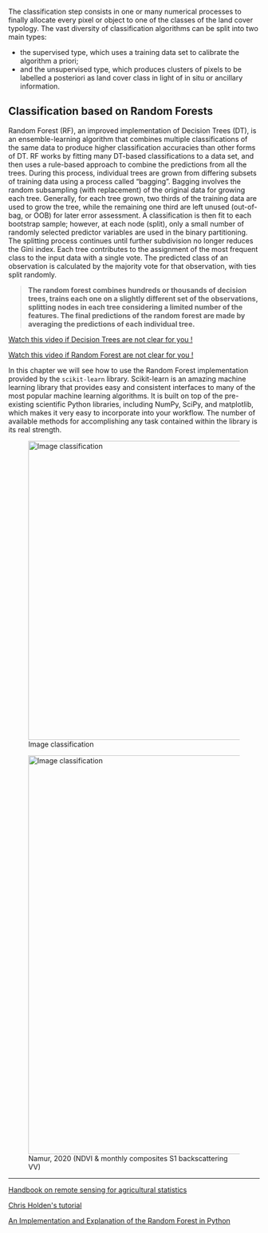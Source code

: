 The classification step consists in one or many numerical processes to finally allocate every pixel or object to one of the classes of the land cover typology. The vast diversity of classification algorithms can be split into two main types:
- the supervised type, which uses a training data set to calibrate the algorithm a priori;
- and the unsupervised type, which produces clusters of pixels to be labelled a posteriori as land cover class in light of in situ or ancillary information.


## Classification based on Random Forests

Random Forest (RF), an improved implementation of Decision Trees (DT), is an ensemble-learning algorithm that combines multiple classifications of the same data to produce higher classification accuracies than other forms of DT. RF works by fitting many DT-based classifications to a data set, and then uses a rule-based approach to combine the predictions from all the trees. During this process, individual trees are grown from differing subsets of training data using a process called “bagging”. Bagging involves the random subsampling (with replacement) of the original data for growing each tree. Generally, for each tree grown, two thirds of the training data are used to grow the tree, while the remaining one third are left unused (out-of-bag, or OOB) for later error assessment. A classification is then fit to each bootstrap sample; however, at each node (split), only a small number of randomly selected predictor variables are used in the binary partitioning. The splitting process continues until further subdivision no longer reduces the Gini index. Each tree contributes to the assignment of the most frequent class to the input data with a single vote. The predicted class of an observation is calculated by the majority vote for that observation, with ties split randomly.

> **The random forest combines hundreds or thousands of decision trees, trains each one on a slightly different set of the observations, splitting nodes in each tree considering a limited number of the features. The final predictions of the random forest are made by averaging the predictions of each individual tree.**

[Watch this video if Decision Trees are not clear for you !](https://www.youtube.com/watch?v=7VeUPuFGJHk)

[Watch this video if Random Forest are not clear for you !](https://www.youtube.com/watch?v=J4Wdy0Wc_xQ)


In this chapter we will see how to use the Random Forest implementation provided by the `scikit-learn` library. Scikit-learn is an amazing machine learning library that provides easy and consistent interfaces to many of the most popular machine learning algorithms. It is built on top of the pre-existing scientific Python libraries, including NumPy, SciPy, and matplotlib, which makes it very easy to incorporate into your workflow. The number of available methods for accomplishing any task contained within the library is its real strength.


<figure class="image">
  <img src="_images/im_classif_pixel.png" alt="Image classification" width="600">
  <figcaption>Image classification</figcaption>
</figure>



<figure class="image">
  <img src="_images/classif_namur_2020.png" alt="Image classification" width="800">
  <figcaption>Namur, 2020 (NDVI & monthly composites S1 backscattering VV)</figcaption>
</figure>



---

[Handbook on remote sensing for agricultural statistics](https://nicolasdeffense.github.io/eo-toolbox/docs/Remote_Sensing_for_Agricultural_Statistics.pdf)

[Chris Holden's tutorial](https://ceholden.github.io/open-geo-tutorial/python/chapter_5_classification.html)

[An Implementation and Explanation of the Random Forest in Python](https://towardsdatascience.com/an-implementation-and-explanation-of-the-random-forest-in-python-77bf308a9b76)